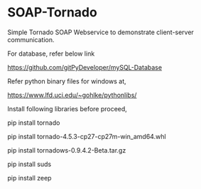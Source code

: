 # SOAP-Tornado
Simple Tornado SOAP Webservice to demonstrate client-server communication.

For database, refer below link

https://github.com/gitPyDeveloper/mySQL-Database

Refer python binary files for windows at,

https://www.lfd.uci.edu/~gohlke/pythonlibs/


Install following libraries before proceed,


pip install tornado

pip install tornado-4.5.3-cp27-cp27m-win_amd64.whl

pip install tornadows-0.9.4.2-Beta.tar.gz

pip install suds

pip install zeep



